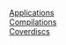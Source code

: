 [Applications](Applications/index.html)<br>
[Compilations](Compilations/index.html)<br>
[Coverdiscs](Coverdiscs/index.html)<br>
